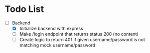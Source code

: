 # Todo List

- [ ] Backend
  - [x] Initialize backend with express
  - [ ] Make /login endpoint that returns status 200 (no content)
  - [ ] Create logic to return 401 if given username/password is not matching mock username/password
